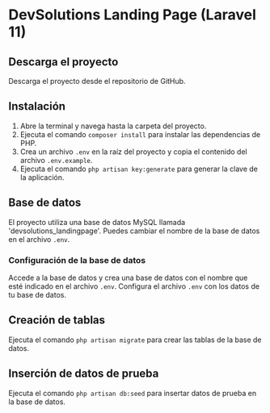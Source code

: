 # DevSolutions Landing Page (Laravel 11)

## Descarga el proyecto

Descarga el proyecto desde el repositorio de GitHub.

## Instalación

1. Abre la terminal y navega hasta la carpeta del proyecto.
2. Ejecuta el comando `composer install` para instalar las dependencias de PHP.
3. Crea un archivo `.env` en la raíz del proyecto y copia el contenido del archivo `.env.example`.
4. Ejecuta el comando `php artisan key:generate` para generar la clave de la aplicación.

## Base de datos

El proyecto utiliza una base de datos MySQL llamada 'devsolutions_landingpage'.
Puedes cambiar el nombre de la base de datos en el archivo `.env`.

### Configuración de la base de datos

Accede a la base de datos y crea una base de datos con el nombre que esté indicado en el archivo `.env`.
Configura el archivo `.env` con los datos de tu base de datos.

## Creación de tablas

Ejecuta el comando `php artisan migrate` para crear las tablas de la base de datos.

## Inserción de datos de prueba

Ejecuta el comando `php artisan db:seed` para insertar datos de prueba en la base de datos.
